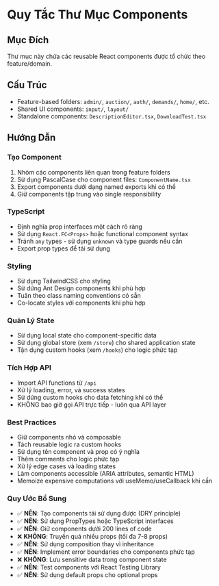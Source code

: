 # Quy Tắc Thư Mục Components

## Mục Đích
Thư mục này chứa các reusable React components được tổ chức theo feature/domain.

## Cấu Trúc
- Feature-based folders: `admin/`, `auction/`, `auth/`, `demands/`, `home/`, etc.
- Shared UI components: `input/`, `layout/`
- Standalone components: `DescriptionEditor.tsx`, `DownloadTest.tsx`

## Hướng Dẫn

### Tạo Component
1. Nhóm các components liên quan trong feature folders
2. Sử dụng PascalCase cho component files: `ComponentName.tsx`
3. Export components dưới dạng named exports khi có thể
4. Giữ components tập trung vào single responsibility

### TypeScript
- Định nghĩa prop interfaces một cách rõ ràng
- Sử dụng `React.FC<Props>` hoặc functional component syntax
- Tránh `any` types - sử dụng `unknown` và type guards nếu cần
- Export prop types để tái sử dụng

### Styling
- Sử dụng TailwindCSS cho styling
- Sử dứng Ant Design components khi phù hợp
- Tuân theo class naming conventions có sẵn
- Co-locate styles với components khi phù hợp

### Quản Lý State
- Sử dụng local state cho component-specific data
- Sử dụng global store (xem `/store`) cho shared application state
- Tận dụng custom hooks (xem `/hooks`) cho logic phức tạp

### Tích Hợp API
- Import API functions từ `/api`
- Xử lý loading, error, và success states
- Sử dứng custom hooks cho data fetching khi có thể
- KHÔNG bao giờ gọi API trực tiếp - luôn qua API layer

### Best Practices
- Giữ components nhỏ và composable
- Tách reusable logic ra custom hooks
- Sử dụng tên component và prop có ý nghĩa
- Thêm comments cho logic phức tạp
- Xử lý edge cases và loading states
- Làm components accessible (ARIA attributes, semantic HTML)
- Memoize expensive computations với useMemo/useCallback khi cần

### Quy Ước Bổ Sung
- ✅ **NÊN**: Tạo components tái sử dụng được (DRY principle)
- ✅ **NÊN**: Sử dụng PropTypes hoặc TypeScript interfaces
- ✅ **NÊN**: Giữ components dưới 200 lines of code
- ❌ **KHÔNG**: Truyền quá nhiều props (tối đa 7-8 props)
- ✅ **NÊN**: Sử dụng composition thay vì inheritance
- ✅ **NÊN**: Implement error boundaries cho components phức tạp
- ❌ **KHÔNG**: Lưu sensitive data trong component state
- ✅ **NÊN**: Test components với React Testing Library
- ✅ **NÊN**: Sử dụng default props cho optional props
